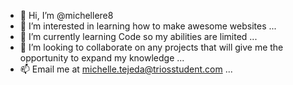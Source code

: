 - 👋 Hi, I’m @michellere8
- 👀 I’m interested in learning how to make awesome websites ...
- 🌱 I’m currently learning Code so my abilities are limited ...
- 💞️ I’m looking to collaborate on any projects that will give me 
     the opportunity to expand my knowledge ...
- 📫 Email me at michelle.tejeda@triosstudent.com ...

<!---
michellere8/michellere8 is a ✨ special ✨ repository because its `README.md` (this file) appears on your GitHub profile.
You can click the Preview link to take a look at your changes.
--->
